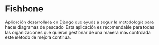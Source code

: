 # Fishbone

Aplicación desarrollada en Django que ayuda a seguir la metodología para hacer diagramas de pescado. Esta aplicación es recomendable para todas las organizaciones que quieran gestionar de una manera más controlada este método de mejora continua.
